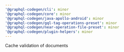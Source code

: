 ```yaml
---
'@graphql-codegen/cli': minor
'@graphql-codegen/core': minor
'@graphql-codegen/java-apollo-android': minor
'@graphql-codegen/gql-tag-operations-preset': minor
'@graphql-codegen/near-operation-file-preset': minor
'@graphql-codegen/plugin-helpers': minor
---
```


Cache validation of documents

